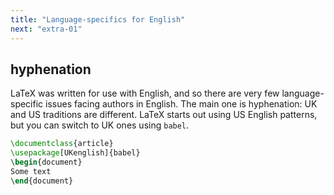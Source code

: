 ```yaml
---
title: "Language-specifics for English"
next: "extra-01"
---
```


## hyphenation

LaTeX was written for use with English, and so there are very few
language-specific issues facing authors in English. The main one
is hyphenation: UK and US traditions are different. LaTeX starts out
using US English patterns, but you can switch to UK ones using `babel`.

```latex
\documentclass{article}
\usepackage[UKenglish]{babel}
\begin{document}
Some text
\end{document}
```
